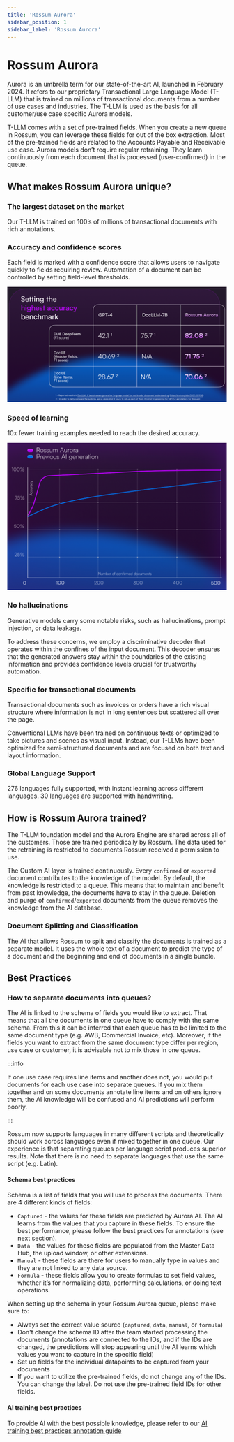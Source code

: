 ```yaml
---
title: 'Rossum Aurora'
sidebar_position: 1
sidebar_label: 'Rossum Aurora'
---
```


# Rossum Aurora

Aurora is an umbrella term for our state-of-the-art AI, launched in February 2024. It refers to our proprietary Transactional Large Language Model (T-LLM) that is trained on millions of transactional documents from a number of use cases and industries. The T-LLM is used as the basis for all customer/use case specific Aurora models.

T-LLM comes with a set of pre-trained fields. When you create a new queue in Rossum, you can leverage these fields for out of the box extraction. Most of the pre-trained fields are related to the Accounts Payable and Receivable use case. Aurora models don’t require regular retraining. They learn continuously from each document that is processed (user-confirmed) in the queue.

## What makes Rossum Aurora unique?

### The largest dataset on the market

Our T-LLM is trained on 100’s of millions of transactional documents with rich annotations.

### Accuracy and confidence scores

Each field is marked with a confidence score that allows users to navigate quickly to fields requiring review. Automation of a document can be controlled by setting field-level thresholds.

![aurora-accuracy](./img/aurora-accuracy.png)

### Speed of learning

10x fewer training examples needed to reach the desired accuracy.

![aurora-accuracy-2](./img/aurora-accuracy2.png)

### No hallucinations

Generative models carry some notable risks, such as hallucinations, prompt injection, or data leakage.

To address these concerns, we employ a discriminative decoder that operates within the confines of the input document. This decoder ensures that the generated answers stay within the boundaries of the existing information and provides confidence levels crucial for trustworthy automation.

### Specific for transactional documents

Transactional documents such as invoices or orders have a rich visual structure where information is not in long sentences but scattered all over the page.

Conventional LLMs have been trained on continuous texts or optimized to take pictures and scenes as visual input. Instead, our T-LLMs have been optimized for semi-structured documents and are focused on both text and layout information.

### Global Language Support

276 languages fully supported, with instant learning across different languages.
30 languages are supported with handwriting.

## How is Rossum Aurora trained?

The T-LLM foundation model and the Aurora Engine are shared across all of the customers. Those are trained periodically by Rossum. The data used for the retraining is restricted to documents Rossum received a permission to use.

The Custom AI layer is trained continuously. Every `confirmed` or `exported` document contributes to the knowledge of the model. By default, the knowledge is restricted to a queue. This means that to maintain and benefit from past knowledge, the documents have to stay in the queue. Deletion and purge of `confirmed`/`exported` documents from the queue removes the knowledge from the AI database.

### Document Splitting and Classification

The AI that allows Rossum to split and classify the documents is trained as a separate model. It uses the whole text of a document to predict the type of a document and the beginning and end of documents in a single bundle.

## Best Practices

### How to separate documents into queues?

The AI is linked to the schema of fields you would like to extract. That means that all the documents in one queue have to comply with the same schema.
From this it can be inferred that each queue has to be limited to the same document type (e.g. AWB, Commercial Invoice, etc). Moreover, if the fields you want to extract from the same document type differ per region, use case or customer, it is advisable not to mix those in one queue.

:::info

If one use case requires line items and another does not, you would put documents for each use case into separate queues. If you mix them together and on some documents annotate line items and on others ignore them, the AI knowledge will be confused and AI predictions will perform poorly.

:::

Rossum now supports languages in many different scripts and theoretically should work across languages even if mixed together in one queue. Our experience is that separating queues per language script produces superior results. Note that there is no need to separate languages that use the same script (e.g. Latin).

#### Schema best practices

Schema is a list of fields that you will use to process the documents. There are 4 different kinds of fields:

- `Captured` - the values for these fields are predicted by Aurora AI. The AI learns from the values that you capture in these fields. To ensure the best performance, please follow the best practices for annotations (see next section).
- `Data` - the values for these fields are populated from the Master Data Hub, the upload window, or other extensions.
- `Manual` - these fields are there for users to manually type in values and they are not linked to any data source.
- `Formula` - these fields allow you to create formulas to set field values, whether it’s for normalizing data, performing calculations, or doing text operations.

When setting up the schema in your Rossum Aurora queue, please make sure to:

- Always set the correct value source (`captured`, `data`, `manual`, or `formula`)
- Don't change the schema ID after the team started processing the documents (annotations are connected to the IDs, and if the IDs are changed, the predictions will stop appearing until the AI learns which values you want to capture in the specific field)
- Set up fields for the individual datapoints to be captured from your documents
- If you want to utilize the pre-trained fields, do not change any of the IDs. You can change the label. Do not use the pre-trained field IDs for other fields.

#### AI training best practices

To provide AI with the best possible knowledge, please refer to our [AI training best practices annotation guide](./index.md)
